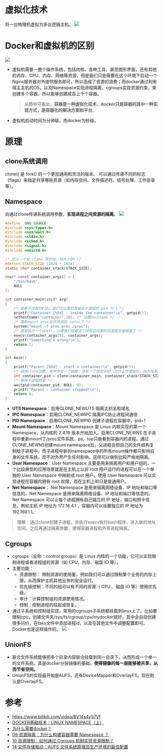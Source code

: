 # 虚拟化技术
将一台物理机虚拟为多台逻辑主机。
![](https://pic.imgdb.cn/item/66961854d9c307b7e9a5565a.png)

# Docker和虚拟机的区别
![](https://pic.imgdb.cn/item/669617e2d9c307b7e9a4be01.png)
- 虚拟机需要一整个操作系统，包括内核、各种工具，甚至图形界面，还有其他的内存、CPU、内存、网络等资源，但是我们只是需要在这个环境下启动一个Nginx服务器对外提供服务即可，所以造成了资源的浪费；而docker通过利用宿主主机的OS，以及Namespace实现进程隔离，cgroups实现资源约束，来创建多个容器，所以能够创建成百上千个容器。
    > 从图中可看出，**容器是一种虚拟化技术，docker只是容器的其中一种实现方式，是容器化的解决方案和平台**。
- 虚拟机启动时间为分钟级，而docker为秒级。

# 原理
## clone系统调用
clone() 是 fork() 的一个更加通用和灵活的版本。
可以通过传递不同的标志（flags）来指定共享哪些资源（如内存空间、文件描述符、信号处理、工作目录等）。
## Namespace
向通过clone传递系统调用参数，**实现进程之间资源的隔离**。
![](https://pic.imgdb.cn/item/669b5fd7d9c307b7e9261251.png)
```c
#define _GNU_SOURCE
#include <sys/types.h>
#include <sys/wait.h>
#include <stdio.h>
#include <sched.h>
#include <signal.h>
#include <unistd.h>

/* 定义一个给 clone 用的栈，栈大小1M */
#define STACK_SIZE (1024 * 1024)
static char container_stack[STACK_SIZE];

char* const container_args[] = {
    "/bin/bash",
    NULL
};

int container_main(void* arg)
{
    /* 查看子进程的PID，我们可以看到其输出子进程的 pid 为 1 */
    printf("Container [%5d] - inside the container!\n", getpid());
    sethostname("container",10); /* 设置hostname */
    /* 重新mount proc文件系统到 /proc下 */
    system("mount -t proc proc /proc");
    /* 直接执行一个shell，以便我们观察这个进程空间里的资源是否被隔离了 */
    execv(container_args[0], container_args); 
    printf("Something's wrong!\n");
    return 1;
}

int main()
{
    printf("Parent [%5d] - start a container!\n", getpid());
    /* 调用clone函数，其中传出一个函数，还有一个栈空间的（为什么传尾指针，因为栈是反着的） */
    int container_pid = clone(container_main, container_stack+STACK_SIZE,CLONE_NEWNS |CLONE_NEWPID|CLONE_NEWIPC | CLONE_NEWUTS|SIGCHLD, NULL);
    /* 等待子进程结束 */
    waitpid(container_pid, NULL, 0);
    printf("Parent - container stopped!\n");
    return 0;
}
```
- **UTS Namespace**：启用CLONE_NEWUTS 隔离主机名和域名
- **IPC Namespace**：启用CLONE_NEWIPC 隔离IPC防止进程间通信
- **PID Namespace**：启用CLONE_NEWPID 创建子进程在容器中，pid=1
- **Mount Namespace**：Mount Namespace 是 Linux 内核实现的第一个 Namespace，从内核的 2.4.19 版本开始加入。启用CLONE_NEWNS 在子进程中重新mount了/proc文件系统，ps，top只能看到容器内的进程。通过CLONE_NEWNS创建mount namespace后，父进程会把自己的文件结构复制给子进程中。而子进程中新的namespace中的所有mount操作都只影响自身的文件系统，而不对外界产生任何影响，这样可以做到比较严格地隔离。
- **User Namespace**：User Namespace 主要是用来隔离用户和用户组的。一个比较典型的应用场景就是在主机上以非 root 用户运行的进程可以在一个单独的 User Namespace 中映射成 root 用户。使用 User Namespace 可以实现进程在容器内拥有 root 权限，而在主机上却只是普通用户。
- **Net Namespace**： Net Namespace 是用来隔离网络设备、IP 地址和端口等信息的。Net Namespace 是用来隔离网络设备、IP 地址和端口等信息的。Net Namespace 可以让每个进程拥有自己独立的 IP 地址，端口和网卡信息。例如主机 IP 地址为 172.16.4.1 ，容器内可以设置独立的 IP 地址为 192.168.1.1。
> 理解：通过clone创建子进程，并执行execv执行bash程序，进入新的地址空间，之后再通过隔离参数，使得容器进程和外界进程隔离。

## Cgroups
- cgroups（全称：control groups）是 Linux 内核的一个功能，它可以实现限制进程或者进程组的资源（如 CPU、内存、磁盘 IO 等）。
- 主要功能：
  - 资源限制： 限制资源的使用量，例如我们可以通过限制某个业务的内存上限，从而保护主机其他业务的安全运行。
  - 优先级控制：不同的组可以有不同的资源（ CPU 、磁盘 IO 等）使用优先级。
  - 审计：计算控制组的资源使用情况。
  - 控制：控制进程的挂起或恢复。
- 通过子系统和控制组实现，常用的cgroups子系统都挂载到linux上了。比如要限制cpu，创建文件夹/sys/fs/cgroup/cpu/mydocker就好，其中会自动创建很多问价，在taks文件中添加进程id，以及在其他文件中调整配置即可。Docker也是这样操作的。
![](https://pic.imgdb.cn/item/66a9d016d9c307b7e9eaa56a.png)
  
## UnionFS
- 联合文件系统能够把多个目录内容联合挂载到同一目录下，从而形成一个单一的文件系统。其是docker分层镜像的基础，**使得镜像的每一层能够被共享，从而节省空间。**
- UnionFS的实现最开始是AUFS，还有DeviceMapper和OverlayFS，现在默认是OverlayFS。

# 参考
- https://www.bilibili.com/video/BV14s4y1i7Vf
- [DOCKER基础技术：LINUX NAMESPACE（上）](https://coolshell.cn/articles/17010.html)
- [为什么需要docker？](https://yeasy.gitbook.io/docker_practice/introduction/why)
- [09 资源隔离：为什么构建容器需要 Namespace ？](https://learn.lianglianglee.com/%E4%B8%93%E6%A0%8F/%E7%94%B1%E6%B5%85%E5%85%A5%E6%B7%B1%E5%90%83%E9%80%8F%20Docker-%E5%AE%8C/09%20%20%E8%B5%84%E6%BA%90%E9%9A%94%E7%A6%BB%EF%BC%9A%E4%B8%BA%E4%BB%80%E4%B9%88%E6%9E%84%E5%BB%BA%E5%AE%B9%E5%99%A8%E9%9C%80%E8%A6%81%20Namespace%20%EF%BC%9F.md)
- [10 资源限制：如何通过 Cgroups 机制实现资源限制？](https://learn.lianglianglee.com/%e4%b8%93%e6%a0%8f/%e7%94%b1%e6%b5%85%e5%85%a5%e6%b7%b1%e5%90%83%e9%80%8f%20Docker-%e5%ae%8c/10%20%20%e8%b5%84%e6%ba%90%e9%99%90%e5%88%b6%ef%bc%9a%e5%a6%82%e4%bd%95%e9%80%9a%e8%bf%87%20Cgroups%20%e6%9c%ba%e5%88%b6%e5%ae%9e%e7%8e%b0%e8%b5%84%e6%ba%90%e9%99%90%e5%88%b6%ef%bc%9f.md)
- [14 文件存储驱动：AUFS 文件系统原理及生产环境的最佳配置](https://learn.lianglianglee.com/%e4%b8%93%e6%a0%8f/%e7%94%b1%e6%b5%85%e5%85%a5%e6%b7%b1%e5%90%83%e9%80%8f%20Docker-%e5%ae%8c/14%20%20%e6%96%87%e4%bb%b6%e5%ad%98%e5%82%a8%e9%a9%b1%e5%8a%a8%ef%bc%9aAUFS%20%e6%96%87%e4%bb%b6%e7%b3%bb%e7%bb%9f%e5%8e%9f%e7%90%86%e5%8f%8a%e7%94%9f%e4%ba%a7%e7%8e%af%e5%a2%83%e7%9a%84%e6%9c%80%e4%bd%b3%e9%85%8d%e7%bd%ae.md)
  